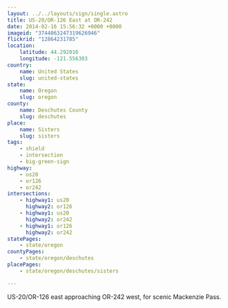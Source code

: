 ```yaml
---
layout: ../../layouts/sign/single.astro
title: US-20/OR-126 East at OR-242
date: 2014-02-16 15:56:32 +0000 +0000
imageid: "3744063247319626946"
flickrid: "12864231785"
location:
    latitude: 44.292016
    longitude: -121.556303
country:
    name: United States
    slug: united-states
state:
    name: Oregon
    slug: oregon
county:
    name: Deschutes County
    slug: deschutes
place:
    name: Sisters
    slug: sisters
tags:
    - shield
    - intersection
    - big-green-sign
highway:
    - us20
    - or126
    - or242
intersections:
    - highway1: us20
      highway2: or126
    - highway1: us20
      highway2: or242
    - highway1: or126
      highway2: or242
statePages:
    - state/oregon
countyPages:
    - state/oregon/deschutes
placePages:
    - state/oregon/deschutes/sisters

---
```

US-20/OR-126 east approaching OR-242 west, for scenic Mackenzie Pass.